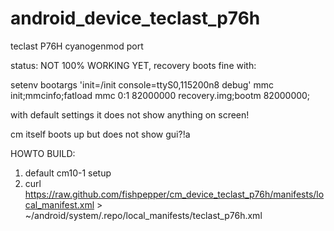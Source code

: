 android_device_teclast_p76h
===========================

teclast P76H cyanogenmod port

status: NOT 100% WORKING YET, recovery boots fine with:

setenv bootargs 'init=/init console=ttyS0,115200n8 debug'
mmc init;mmcinfo;fatload mmc 0:1 82000000 recovery.img;bootm 82000000;

with default settings it does not show anything on screen!

cm itself boots up but does not show gui?!a



HOWTO BUILD:
1) default cm10-1 setup
2) curl https://raw.github.com/fishpepper/cm_device_teclast_p76h/manifests/local_manifest.xml > ~/android/system/.repo/local_manifests/teclast_p76h.xml


